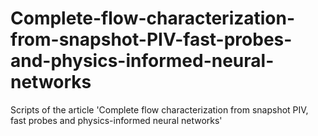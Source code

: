 # Complete-flow-characterization-from-snapshot-PIV-fast-probes-and-physics-informed-neural-networks
Scripts of the article 'Complete flow characterization from snapshot PIV, fast probes and physics-informed neural networks'
